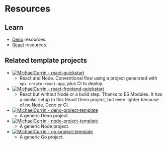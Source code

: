 # Resources

## Learn

- [Deno](https://michaelcurrin.github.io/dev-resources/resources/javascript/deno/) resources.
- [React](https://github.com/MichaelCurrin/learn-to-code/blob/master/en/topics/scripting_languages/JavaScript/libraries/react.md) resources.


## Related template projects

- [![MichaelCurrin - react-quickstart](https://img.shields.io/static/v1?label=MichaelCurrin&message=react-quickstart&color=blue&logo=github)](https://github.com/MichaelCurrin/react-quickstart)
    - React and Node. Conventional flow using a project generated with `npx create-react-app`, plus CI to deploy.
- [![MichaelCurrin - react-frontend-quickstart](https://img.shields.io/static/v1?label=MichaelCurrin&message=react-frontend-quickstart&color=blue&logo=github)](https://github.com/MichaelCurrin/react-frontend-quickstart)
    - React but without Node or a build step. Thanks to ES Modules. It has a similar setup to this React Deno project, but even lighter because of no Node, Deno or CI.
- [![MichaelCurrin - deno-project-template](https://img.shields.io/static/v1?label=MichaelCurrin&message=deno-project-template&color=blue&logo=github)](https://github.com/MichaelCurrin/deno-project-template)
    - A generic Deno project.
- [![MichaelCurrin - node-project-template](https://img.shields.io/static/v1?label=MichaelCurrin&message=node-project-template&color=blue&logo=github)](https://github.com/MichaelCurrin/node-project-template)
    - A generic Node project.
- [![MichaelCurrin - go-project-template](https://img.shields.io/static/v1?label=MichaelCurrin&message=go-project-template&color=blue&logo=github)](https://github.com/MichaelCurrin/go-project-template)
    - A generic Go project.
